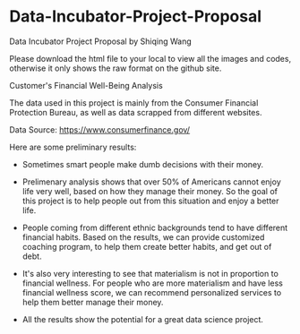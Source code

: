 # Data-Incubator-Project-Proposal
Data Incubator Project Proposal by Shiqing Wang

Please download the html file to your local to view all the images and codes, otherwise it only shows the raw format on the github site.

Customer's Financial Well-Being Analysis

The data used in this project is mainly from the Consumer Financial Protection Bureau, as well as data scrapped from different websites.

Data Source: https://www.consumerfinance.gov/

Here are some preliminary results:

- Sometimes smart people make dumb decisions with their money.

- Prelimenary analysis shows that over 50% of Americans cannot enjoy life very well, based on how they manage their money. So the goal of this project is to help people out from this situation and enjoy a better life.

- People coming from different ethnic backgrounds tend to have different financial habits. Based on the results, we can provide customized coaching program, to help them create better habits, and get out of debt.

- It's also very interesting to see that materialism is not in proportion to financial wellness. For people who are more materialism and have less financial wellness score, we can recommend personalized services to help them better manage their money.

- All the results show the potential for a great data science project.
